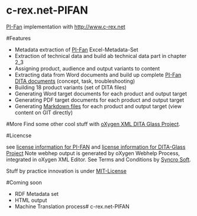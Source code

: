 # c-rex.net-PIFAN
[PI-Fan](http://i4icm.de/steinbeis-transferzentrum/pi-klassifikation/der-pi-fan/) implementation with http://www.c-rex.net

#Features
- Metadata extraction of [PI-Fan](http://i4icm.de/steinbeis-transferzentrum/pi-klassifikation/der-pi-fan/) Excel-Metadata-Set
- Extraction of technical data and build ab technical data part in chapter 2_3
- Assigning product, audience and output variants to content
- Extracting data from Word documents and build up complete [PI-Fan DITA documents](build/dita/de/PIFan) (concept, task, troubleshooting)
- Building 18 product variants (set of DITA files)
- Generating Word target documents for each product and output target
- Generating PDF target documents for each product and output target
- Generating [Markdown files](build/markdown) for each product and output target (view content on GIT directly)

#More
Find some other cool stuff with [oXygen XML DITA Glass Project](ditaglass_sample).

#Licencse

see [license information for PI-FAN](http://i4icm.de/fileadmin/content/Steinbeis/PI-Class/Downloads/Copyright.txt)
and [license information for DITA-Glass Project](https://github.com/oxygenxml/dita-glass/raw/master/LICENSE)
Note webhep output is generated by oXygen Webhelp Process, integrated in oXygen XML Editor. See Terms and Conditions by [Syncro Soft](http://oxygenxml.com/xml_webhelp.html).
	
Stuff by practice innovation is under [MIT-License](https://opensource.org/licenses/MIT)

#Coming soon
- RDF Metadata set
- HTML output
- Machine Translation process# c-rex.net-PIFAN
